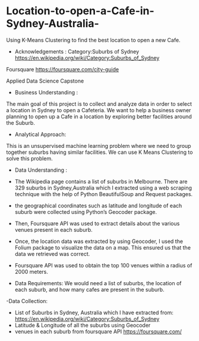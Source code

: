 # Location-to-open-a-Cafe-in-Sydney-Australia-
Using K-Means Clustering to find the best location to open a new Cafe. 

- Acknowledgements : 
Category:Suburbs of Sydney 
https://en.wikipedia.org/wiki/Category:Suburbs_of_Sydney

Foursquare
https://foursquare.com/city-guide

Applied Data Science Capstone


- Business Understanding :

The main goal of this project is to collect and analyze data in order to select a location in Sydney to open a Cafeteria. 
We want to help a business owner planning to open up a Cafe in a location by exploring better facilities around the Suburb.


- Analytical Approach:

This is an unsupervised machine learning problem where we need to group together suburbs having similar facilities. 
We can use K Means Clustering to solve this problem.


- Data Understanding :

- The Wikipedia page contains a list of suburbs in Melbourne. There are 329 suburbs in Sydney,Australia which I extracted using a web scraping technique with the help of Python BeautifulSoup and Request packages.
- the geographical coordinates such as latitude and longitude of each suburb were collected using Python’s Geocoder package.
- Then, Foursquare API was used to extract details about the various venues present in each suburb.
- Once, the location data was extracted by using Geocoder, I used the Folium package to visualize the data on a map. This ensured us that the data we retrieved was correct.
- Foursquare API was used to obtain the top 100 venues within a radius of 2000 meters.

- Data Requirements:
We would need a list of suburbs, the location of each suburb, and how many cafes are present in the suburb.

-Data Collection:

- List of Suburbs in Sydney, Australia which I have extracted from: https://en.wikipedia.org/wiki/Category:Suburbs_of_Sydney
- Latitude & Longitude of all the suburbs using Geocoder
- venues in each suburb from foursquare API https://foursquare.com/





